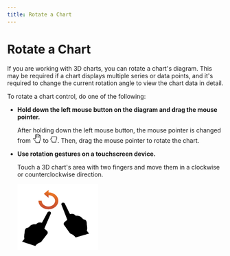 ```yaml
---
title: Rotate a Chart
---
```

# Rotate a Chart
If you are working with 3D charts, you can rotate a chart's diagram. This may be required if a chart displays multiple series or data points, and it's required to change the current rotation angle to view the chart data in detail.

To rotate a chart control, do one of the following:
* **Hold down the left mouse button on the diagram and drag the mouse pointer.**
	
	After holding down the left mouse button, the mouse pointer  is changed from ![ZoomingChart5](../../images/Img7227.gif) to ![ZoomingChart6](../../images/Img7228.jpeg). Then, drag the mouse pointer to rotate the chart.
* **Use rotation gestures  on a touchscreen device.**
	
	Touch a 3D chart's area with two fingers and move them in a clockwise or  counterclockwise direction.
	
	![Gesture_Rotate](../../images/Img18692.png)